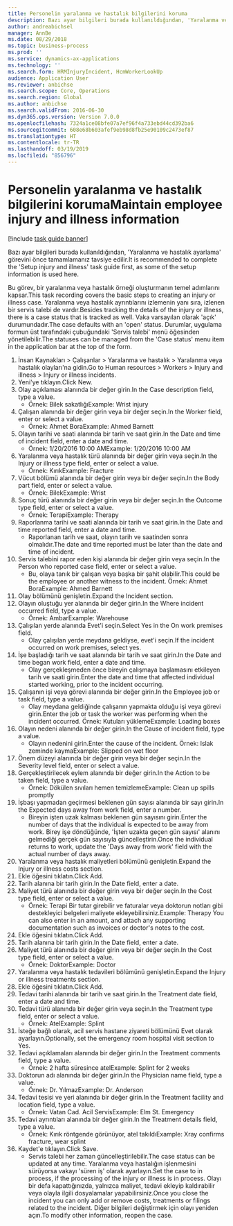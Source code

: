 ```yaml
---
title: Personelin yaralanma ve hastalık bilgilerini koruma
description: Bazı ayar bilgileri burada kullanıldığından, 'Yaralanma ve hastalık ayarlama' görevini önce tamamlamanız tavsiye edilir.
author: andreabichsel
manager: AnnBe
ms.date: 08/29/2018
ms.topic: business-process
ms.prod: ''
ms.service: dynamics-ax-applications
ms.technology: ''
ms.search.form: HRMInjuryIncident, HcmWorkerLookUp
audience: Application User
ms.reviewer: anbichse
ms.search.scope: Core, Operations
ms.search.region: Global
ms.author: anbichse
ms.search.validFrom: 2016-06-30
ms.dyn365.ops.version: Version 7.0.0
ms.openlocfilehash: 7324a1ce08bfe07a7ef96f4a733ebd44cd392ba6
ms.sourcegitcommit: 608e68b603afef9eb98d8fb25e90109c2473ef87
ms.translationtype: HT
ms.contentlocale: tr-TR
ms.lasthandoff: 03/19/2019
ms.locfileid: "856796"
---
```

# <a name="maintain-employee-injury-and-illness-information"></a><span data-ttu-id="b2bc8-103">Personelin yaralanma ve hastalık bilgilerini koruma</span><span class="sxs-lookup"><span data-stu-id="b2bc8-103">Maintain employee injury and illness information</span></span>

[!include [task guide banner](../../includes/task-guide-banner.md)]

<span data-ttu-id="b2bc8-104">Bazı ayar bilgileri burada kullanıldığından, 'Yaralanma ve hastalık ayarlama' görevini önce tamamlamanız tavsiye edilir.</span><span class="sxs-lookup"><span data-stu-id="b2bc8-104">It is recommended to complete the 'Setup injury and illness' task guide first, as some of the setup information is used here.</span></span> 



<span data-ttu-id="b2bc8-105">Bu görev, bir yaralanma veya hastalık örneği oluşturmanın temel adımlarını kapsar.</span><span class="sxs-lookup"><span data-stu-id="b2bc8-105">This task recording covers the basic steps to creating an injury or illness case.</span></span> <span data-ttu-id="b2bc8-106">Yaralanma veya hastalık ayrıntılarını izlemenin yanı sıra, izlenen bir servis talebi de vardır.</span><span class="sxs-lookup"><span data-stu-id="b2bc8-106">Besides tracking the details of the injury or illness, there is a case status that is tracked as well.</span></span>  <span data-ttu-id="b2bc8-107">Vaka varsayılan olarak 'açık' durumundadır.</span><span class="sxs-lookup"><span data-stu-id="b2bc8-107">The case defaults with an 'open' status.</span></span>  <span data-ttu-id="b2bc8-108">Durumlar, uygulama formun üst tarafındaki çubuğundaki 'Servis talebi' menü öğesinden yönetilebilir.</span><span class="sxs-lookup"><span data-stu-id="b2bc8-108">The statuses can be managed from the 'Case status' menu item in the application bar at the top of the form.</span></span>

1. <span data-ttu-id="b2bc8-109">İnsan Kaynakları > Çalışanlar > Yaralanma ve hastalık > Yaralanma veya hastalık olayları'na gidin.</span><span class="sxs-lookup"><span data-stu-id="b2bc8-109">Go to Human resources > Workers > Injury and illness > Injury or illness incidents.</span></span>
2. <span data-ttu-id="b2bc8-110">Yeni'ye tıklayın.</span><span class="sxs-lookup"><span data-stu-id="b2bc8-110">Click New.</span></span>
3. <span data-ttu-id="b2bc8-111">Olay açıklaması alanında bir değer girin.</span><span class="sxs-lookup"><span data-stu-id="b2bc8-111">In the Case description field, type a value.</span></span>
    * <span data-ttu-id="b2bc8-112">Örnek: Bilek sakatlığı</span><span class="sxs-lookup"><span data-stu-id="b2bc8-112">Example:  Wrist injury</span></span>  
4. <span data-ttu-id="b2bc8-113">Çalışan alanında bir değer girin veya bir değer seçin.</span><span class="sxs-lookup"><span data-stu-id="b2bc8-113">In the Worker field, enter or select a value.</span></span>
    * <span data-ttu-id="b2bc8-114">Örnek: Ahmet Bora</span><span class="sxs-lookup"><span data-stu-id="b2bc8-114">Example: Ahmed Barnett</span></span>  
5. <span data-ttu-id="b2bc8-115">Olayın tarihi ve saati alanında bir tarih ve saat girin.</span><span class="sxs-lookup"><span data-stu-id="b2bc8-115">In the Date and time of incident field, enter a date and time.</span></span>
    * <span data-ttu-id="b2bc8-116">Örnek: 1/20/2016 10:00 AM</span><span class="sxs-lookup"><span data-stu-id="b2bc8-116">Example:  1/20/2016 10:00 AM</span></span>  
6. <span data-ttu-id="b2bc8-117">Yaralanma veya hastalık türü alanında bir değer girin veya seçin.</span><span class="sxs-lookup"><span data-stu-id="b2bc8-117">In the Injury or illness type field, enter or select a value.</span></span>
    * <span data-ttu-id="b2bc8-118">Örnek: Kırık</span><span class="sxs-lookup"><span data-stu-id="b2bc8-118">Example:  Fracture</span></span>  
7. <span data-ttu-id="b2bc8-119">Vücut bölümü alanında bir değer girin veya bir değer seçin.</span><span class="sxs-lookup"><span data-stu-id="b2bc8-119">In the Body part field, enter or select a value.</span></span>
    * <span data-ttu-id="b2bc8-120">Örnek: Bilek</span><span class="sxs-lookup"><span data-stu-id="b2bc8-120">Example:  Wrist</span></span>  
8. <span data-ttu-id="b2bc8-121">Sonuç türü alanında bir değer girin veya bir değer seçin.</span><span class="sxs-lookup"><span data-stu-id="b2bc8-121">In the Outcome type field, enter or select a value.</span></span>
    * <span data-ttu-id="b2bc8-122">Örnek: Terapi</span><span class="sxs-lookup"><span data-stu-id="b2bc8-122">Example:  Therapy</span></span>  
9. <span data-ttu-id="b2bc8-123">Raporlanma tarihi ve saati alanında bir tarih ve saat girin.</span><span class="sxs-lookup"><span data-stu-id="b2bc8-123">In the Date and time reported field, enter a date and time.</span></span>
    * <span data-ttu-id="b2bc8-124">Raporlanan tarih ve saat, olayın tarih ve saatinden sonra olmalıdır.</span><span class="sxs-lookup"><span data-stu-id="b2bc8-124">The date and time reported must be later than the date and time of incident.</span></span>  
10. <span data-ttu-id="b2bc8-125">Servis talebini rapor eden kişi alanında bir değer girin veya seçin.</span><span class="sxs-lookup"><span data-stu-id="b2bc8-125">In the Person who reported case field, enter or select a value.</span></span>
    * <span data-ttu-id="b2bc8-126">Bu, olaya tanık bir çalışan veya başka bir şahit olabilir.</span><span class="sxs-lookup"><span data-stu-id="b2bc8-126">This could be the employee or another witness to the incident.</span></span>  <span data-ttu-id="b2bc8-127">Örnek: Ahmet Bora</span><span class="sxs-lookup"><span data-stu-id="b2bc8-127">Example: Ahmed Barnett</span></span>  
11. <span data-ttu-id="b2bc8-128">Olay bölümünü genişletin.</span><span class="sxs-lookup"><span data-stu-id="b2bc8-128">Expand the Incident section.</span></span>
12. <span data-ttu-id="b2bc8-129">Olayın oluştuğu yer alanında bir değer girin.</span><span class="sxs-lookup"><span data-stu-id="b2bc8-129">In the Where incident occurred field, type a value.</span></span>
    * <span data-ttu-id="b2bc8-130">Örnek: Ambar</span><span class="sxs-lookup"><span data-stu-id="b2bc8-130">Example:  Warehouse</span></span>  
13. <span data-ttu-id="b2bc8-131">Çalışılan yerde alanında Evet'i seçin.</span><span class="sxs-lookup"><span data-stu-id="b2bc8-131">Select Yes in the On work premises field.</span></span>
    * <span data-ttu-id="b2bc8-132">Olay çalışılan yerde meydana geldiyse, evet'i seçin.</span><span class="sxs-lookup"><span data-stu-id="b2bc8-132">If the incident occurred on work premises, select yes.</span></span>  
14. <span data-ttu-id="b2bc8-133">İşe başladığı tarih ve saat alanında bir tarih ve saat girin.</span><span class="sxs-lookup"><span data-stu-id="b2bc8-133">In the Date and time began work field, enter a date and time.</span></span>
    * <span data-ttu-id="b2bc8-134">Olay gerçekleşmeden önce bireyin çalışmaya başlamasını etkileyen tarih ve saati girin.</span><span class="sxs-lookup"><span data-stu-id="b2bc8-134">Enter the date and time that affected individual started working, prior to the incident occurring.</span></span>  
15. <span data-ttu-id="b2bc8-135">Çalışanın işi veya görevi alanında bir değer girin.</span><span class="sxs-lookup"><span data-stu-id="b2bc8-135">In the Employee job or task field, type a value.</span></span>
    * <span data-ttu-id="b2bc8-136">Olay meydana geldiğinde çalışanın yapmakta olduğu işi veya görevi girin.</span><span class="sxs-lookup"><span data-stu-id="b2bc8-136">Enter the job or task the worker was performing when the incident occurred.</span></span>  <span data-ttu-id="b2bc8-137">Örnek: Kutuları yükleme</span><span class="sxs-lookup"><span data-stu-id="b2bc8-137">Example:  Loading boxes</span></span>  
16. <span data-ttu-id="b2bc8-138">Olayın nedeni alanında bir değer girin.</span><span class="sxs-lookup"><span data-stu-id="b2bc8-138">In the Cause of incident field, type a value.</span></span>
    * <span data-ttu-id="b2bc8-139">Olayın nedenini girin.</span><span class="sxs-lookup"><span data-stu-id="b2bc8-139">Enter the cause of the incident.</span></span>  <span data-ttu-id="b2bc8-140">Örnek: Islak zeminde kayma</span><span class="sxs-lookup"><span data-stu-id="b2bc8-140">Example:  Slipped on wet floor</span></span>  
17. <span data-ttu-id="b2bc8-141">Önem düzeyi alanında bir değer girin veya bir değer seçin.</span><span class="sxs-lookup"><span data-stu-id="b2bc8-141">In the Severity level field, enter or select a value.</span></span>
18. <span data-ttu-id="b2bc8-142">Gerçekleştirilecek eylem alanında bir değer girin.</span><span class="sxs-lookup"><span data-stu-id="b2bc8-142">In the Action to be taken field, type a value.</span></span>
    * <span data-ttu-id="b2bc8-143">Örnek: Dökülen sıvıları hemen temizleme</span><span class="sxs-lookup"><span data-stu-id="b2bc8-143">Example:  Clean up spills promptly</span></span>  
19. <span data-ttu-id="b2bc8-144">İşbaşı yapmadan geçirmesi beklenen gün sayısı alanında bir sayı girin.</span><span class="sxs-lookup"><span data-stu-id="b2bc8-144">In the Expected days away from work field, enter a number.</span></span>
    * <span data-ttu-id="b2bc8-145">Bireyin işten uzak kalması beklenen gün sayısını girin.</span><span class="sxs-lookup"><span data-stu-id="b2bc8-145">Enter the number of days that the individual is expected to be away from work.</span></span>  <span data-ttu-id="b2bc8-146">Birey işe döndüğünde, 'İşten uzakta geçen gün sayısı' alanını gelmediği gerçek gün sayısıyla güncelleştirin.</span><span class="sxs-lookup"><span data-stu-id="b2bc8-146">Once the individual returns to work, update the 'Days away from work' field with the actual number of days away.</span></span>  
20. <span data-ttu-id="b2bc8-147">Yaralanma veya hastalık maliyetleri bölümünü genişletin.</span><span class="sxs-lookup"><span data-stu-id="b2bc8-147">Expand the Injury or illness costs section.</span></span>
21. <span data-ttu-id="b2bc8-148">Ekle öğesini tıklatın.</span><span class="sxs-lookup"><span data-stu-id="b2bc8-148">Click Add.</span></span>
22. <span data-ttu-id="b2bc8-149">Tarih alanına bir tarih girin.</span><span class="sxs-lookup"><span data-stu-id="b2bc8-149">In the Date field, enter a date.</span></span>
23. <span data-ttu-id="b2bc8-150">Maliyet türü alanında bir değer girin veya bir değer seçin.</span><span class="sxs-lookup"><span data-stu-id="b2bc8-150">In the Cost type field, enter or select a value.</span></span>
    * <span data-ttu-id="b2bc8-151">Örnek:  Terapi    Bir tutar girebilir ve faturalar veya doktorun notları gibi destekleyici belgeleri maliyete ekleyebilirsiniz.</span><span class="sxs-lookup"><span data-stu-id="b2bc8-151">Example:  Therapy    You can also enter in an amount, and attach any supporting documentation such as invoices or doctor's notes to the cost.</span></span>  
24. <span data-ttu-id="b2bc8-152">Ekle öğesini tıklatın.</span><span class="sxs-lookup"><span data-stu-id="b2bc8-152">Click Add.</span></span>
25. <span data-ttu-id="b2bc8-153">Tarih alanına bir tarih girin.</span><span class="sxs-lookup"><span data-stu-id="b2bc8-153">In the Date field, enter a date.</span></span>
26. <span data-ttu-id="b2bc8-154">Maliyet türü alanında bir değer girin veya bir değer seçin.</span><span class="sxs-lookup"><span data-stu-id="b2bc8-154">In the Cost type field, enter or select a value.</span></span>
    * <span data-ttu-id="b2bc8-155">Örnek: Doktor</span><span class="sxs-lookup"><span data-stu-id="b2bc8-155">Example: Doctor</span></span>  
27. <span data-ttu-id="b2bc8-156">Yaralanma veya hastalık tedavileri bölümünü genişletin.</span><span class="sxs-lookup"><span data-stu-id="b2bc8-156">Expand the Injury or illness treatments section.</span></span>
28. <span data-ttu-id="b2bc8-157">Ekle öğesini tıklatın.</span><span class="sxs-lookup"><span data-stu-id="b2bc8-157">Click Add.</span></span>
29. <span data-ttu-id="b2bc8-158">Tedavi tarihi alanında bir tarih ve saat girin.</span><span class="sxs-lookup"><span data-stu-id="b2bc8-158">In the Treatment date field, enter a date and time.</span></span>
30. <span data-ttu-id="b2bc8-159">Tedavi türü alanında bir değer girin veya seçin.</span><span class="sxs-lookup"><span data-stu-id="b2bc8-159">In the Treatment type field, enter or select a value.</span></span>
    * <span data-ttu-id="b2bc8-160">Örnek: Atel</span><span class="sxs-lookup"><span data-stu-id="b2bc8-160">Example:  Splint</span></span>  
31. <span data-ttu-id="b2bc8-161">İsteğe bağlı olarak, acil servis hastane ziyareti bölümünü Evet olarak ayarlayın.</span><span class="sxs-lookup"><span data-stu-id="b2bc8-161">Optionally, set the emergency room hospital visit section to Yes.</span></span>
32. <span data-ttu-id="b2bc8-162">Tedavi açıklamaları alanında bir değer girin.</span><span class="sxs-lookup"><span data-stu-id="b2bc8-162">In the Treatment comments field, type a value.</span></span>
    * <span data-ttu-id="b2bc8-163">Örnek: 2 hafta süresince atel</span><span class="sxs-lookup"><span data-stu-id="b2bc8-163">Example:  Splint for 2 weeks</span></span>  
33. <span data-ttu-id="b2bc8-164">Doktorun adı alanında bir değer girin.</span><span class="sxs-lookup"><span data-stu-id="b2bc8-164">In the Physician name field, type a value.</span></span>
    * <span data-ttu-id="b2bc8-165">Örnek: Dr. Yılmaz</span><span class="sxs-lookup"><span data-stu-id="b2bc8-165">Example:  Dr. Anderson</span></span>  
34. <span data-ttu-id="b2bc8-166">Tedavi tesisi ve yeri alanında bir değer girin.</span><span class="sxs-lookup"><span data-stu-id="b2bc8-166">In the Treatment facility and location field, type a value.</span></span>
    * <span data-ttu-id="b2bc8-167">Örnek: Vatan Cad. Acil Servis</span><span class="sxs-lookup"><span data-stu-id="b2bc8-167">Example:  Elm St. Emergency</span></span>  
35. <span data-ttu-id="b2bc8-168">Tedavi ayrıntıları alanında bir değer girin.</span><span class="sxs-lookup"><span data-stu-id="b2bc8-168">In the Treatment details field, type a value.</span></span>
    * <span data-ttu-id="b2bc8-169">Örnek: Kırık röntgende görünüyor, atel takıldı</span><span class="sxs-lookup"><span data-stu-id="b2bc8-169">Example:  Xray confirms fracture, wear splint</span></span>  
36. <span data-ttu-id="b2bc8-170">Kaydet'e tıklayın.</span><span class="sxs-lookup"><span data-stu-id="b2bc8-170">Click Save.</span></span>
    * <span data-ttu-id="b2bc8-171">Servis talebi her zaman güncelleştirilebilir.</span><span class="sxs-lookup"><span data-stu-id="b2bc8-171">The case status can be updated at any time.</span></span>  <span data-ttu-id="b2bc8-172">Yaralanma veya hastalığın işlenmesini sürüyorsa vakayı 'süren iş' olarak ayarlayın.</span><span class="sxs-lookup"><span data-stu-id="b2bc8-172">Set the case to in process, if the processing of the injury or illness is in process.</span></span>  <span data-ttu-id="b2bc8-173">Olayı bir defa kapattığınızda, yalnızca maliyet, tedavi ekleyip kaldırabilir veya olayla ilgili dosyalamalar yapabilirsiniz.</span><span class="sxs-lookup"><span data-stu-id="b2bc8-173">Once you close the incident you can only add or remove costs, treatments or filings related to the incident.</span></span>  <span data-ttu-id="b2bc8-174">Diğer bilgileri değiştirmek için olayı yeniden açın.</span><span class="sxs-lookup"><span data-stu-id="b2bc8-174">To modify other information, reopen the case.</span></span>  

